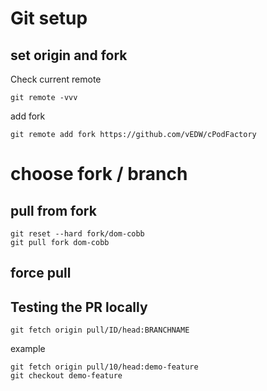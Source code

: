 # Git setup

## set origin and fork
Check current remote 
```
git remote -vvv
```
add fork
```
git remote add fork https://github.com/vEDW/cPodFactory
```

# choose fork / branch

## 

## pull from fork

```
git reset --hard fork/dom-cobb
git pull fork dom-cobb
```

## force pull


## Testing the PR locally


```
git fetch origin pull/ID/head:BRANCHNAME
```

example
```
git fetch origin pull/10/head:demo-feature
git checkout demo-feature
```
